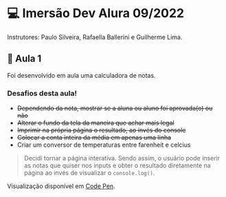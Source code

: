 # 💻 Imersão Dev Alura 09/2022
 Instrutores: Paulo Silveira, Rafaella Ballerini e Guilherme Lima.

## 📓 Aula 1
Foi desenvolvido em aula uma calculadora de notas.

### Desafios desta aula!
* ~~Dependendo da nota, mostrar se a aluna ou aluno foi aprovada(o) ou não~~
* ~~Alterar o fundo da tela da maneira que achar mais legal~~
* ~~Imprimir na própria página o resultado, ao invés do console~~
* ~~Colocar a conta inteira da média em apenas uma linha~~
* Criar um conversor de temperaturas entre farenheit e celcius

> Decidi tornar a página interativa. Sendo assim, o usuário pode inserir as notas que quiser nos inputs e obter o resultado diretamente na página ao invés de visualizar o `console.log()`. 

Visualização disponível em [Code Pen](https://codepen.io/sammid37/pen/ExLKLwJ).